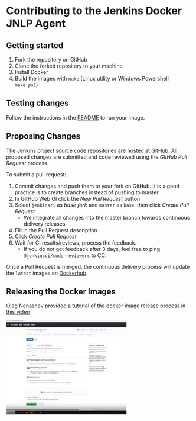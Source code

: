 # Contributing to the Jenkins Docker JNLP Agent

## Getting started

1. Fork the repository on GitHub
2. Clone the forked repository to your machine
3. Install Docker
4. Build the images with `make` (Linux utility or Windows Powershell `make.ps1`)

## Testing changes

Follow the instructions in the [README](README.md#running) to run your image.

## Proposing Changes

The Jenkins project source code repositories are hosted at GitHub.
All proposed changes are submitted and code reviewed using the _GitHub Pull Request_ process.

To submit a pull request:

1. Commit changes and push them to your fork on GitHub.
It is a good practice is to create branches instead of pushing to master.
2. In GitHub Web UI click the _New Pull Request_ button
3. Select `jenkinsci` as _base fork_ and `master` as `base`, then click _Create Pull Request_
    * We integrate all changes into the master branch towards continuous delivery releases
4. Fill in the Pull Request description
5. Click _Create Pull Request_
6. Wait for CI results/reviews, process the feedback.
    * If you do not get feedback after 3 days, feel free to ping `@jenkinsci/code-reviewers` to CC.

Once a Pull Request is merged, the continuous delivery process will update the `latest` images
on [Dockerhub](https://hub.docker.com/r/jenkinsci/jnlp-slave/tags?page=1&name=latest).

## Releasing the Docker Images

Oleg Nenashev provided a tutorial of the docker image release process in
[this video](https://youtu.be/rfUd-ymrXpo)

[![Docker JNLP Agent Release Process Tutorial](images/0.jpg)](https://youtu.be/rfUd-ymrXpo)
